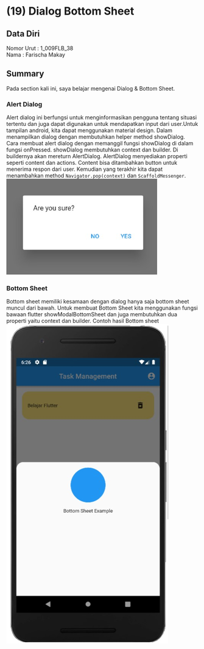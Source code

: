 # (19) Dialog Bottom Sheet 
## Data Diri
Nomor Urut : 1_009FLB_38 <br>
Nama : Farischa Makay

## Summary
Pada section kali ini, saya belajar mengenai Dialog & Bottom Sheet.

### Alert Dialog
Alert dialog ini berfungsi untuk menginformasikan pengguna tentang situasi tertentu dan juga dapat digunakan untuk mendapatkan input dari user.Untuk tampilan android, kita dapat menggunakan material design. Dalam menampilkan dialog dengan membutuhkan helper method showDialog. Cara membuat alert dialog dengan memanggil fungsi showDialog di dalam fungsi onPressed. showDialog membutuhkan context dan builder. Di buildernya akan mereturn AlertDialog. AlertDialog menyediakan properti seperti content dan actions. Content bisa ditambahkan button untuk menerima respon dari user. Kemudian yang terakhir kita dapat menambahkan method ```Navigator.pop(context)``` dan ```ScaffoldMessenger```. <br>
![Hasil_Alert_Dialog](screenshots/AlertDialog.jpg)

### Bottom Sheet
Bottom sheet memiliki kesamaan dengan dialog hanya saja bottom sheet muncul dari bawah. Untuk membuat Bottom Sheet kita menggunakan fungsi bawaan flutter showModalBottomSheet dan juga membutuhkan dua properti yaitu context dan builder. Contoh hasil Bottom sheet <br>
![Hasil_bottom_Dialog](screenshots/BottomSheet.jpg)

